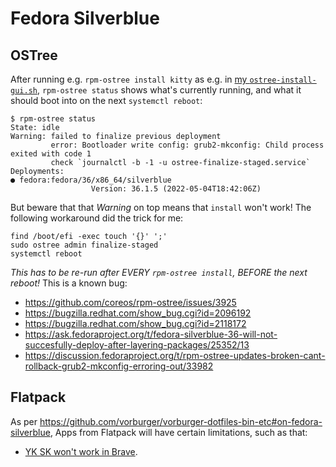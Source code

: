 # Fedora Silverblue

## OSTree

After running e.g. `rpm-ostree install kitty`
as e.g. in [my `ostree-install-gui.sh`](https://github.com/vorburger/vorburger-dotfiles-bin-etc/blob/master/ostree-install-gui.sh),
`rpm-ostree status` shows what's currently running, and what it should boot into on the next `systemctl reboot`:

    $ rpm-ostree status
    State: idle
    Warning: failed to finalize previous deployment
             error: Bootloader write config: grub2-mkconfig: Child process exited with code 1
             check `journalctl -b -1 -u ostree-finalize-staged.service`
    Deployments:
    ● fedora:fedora/36/x86_64/silverblue
                      Version: 36.1.5 (2022-05-04T18:42:06Z)

But beware that that _Warning_ on top means that `install` won't work!  The following workaround did the trick for me:

    find /boot/efi -exec touch '{}' ';'
    sudo ostree admin finalize-staged
    systemctl reboot

_This has to be re-run after EVERY `rpm-ostree install`, BEFORE the next reboot!_ This is a known bug:

* https://github.com/coreos/rpm-ostree/issues/3925
* https://bugzilla.redhat.com/show_bug.cgi?id=2096192
* https://bugzilla.redhat.com/show_bug.cgi?id=2118172
* https://ask.fedoraproject.org/t/fedora-silverblue-36-will-not-succesfully-deploy-after-layering-packages/25352/13
* https://discussion.fedoraproject.org/t/rpm-ostree-updates-broken-cant-rollback-grub2-mkconfig-erroring-out/33982



## Flatpack

As per https://github.com/vorburger/vorburger-dotfiles-bin-etc#on-fedora-silverblue,
Apps from Flatpack will have certain limitations, such as that:

* [YK SK won't work in Brave](https://github.com/flathub/com.brave.Browser/issues/126).
